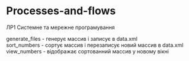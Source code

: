 # Processes-and-flows
ЛР1 Системне та мережне програмування

generate_files - генерує массив і записує в data.xml <br/>
sort_numbers - сортує массив і перезаписує новий массив в data.xml<br/>
view_numbers - відображає сортованний массив у новому вікні<br/>
